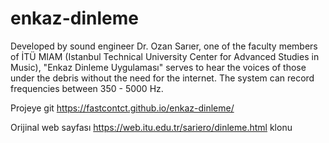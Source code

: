 # enkaz-dinleme
Developed by sound engineer Dr. Ozan Sarıer, one of the faculty members of İTÜ MIAM (Istanbul Technical University Center for Advanced Studies in Music), "Enkaz Dinleme Uygulaması" serves to hear the voices of those under the debris without the need for the internet. The system can record frequencies between 350 - 5000 Hz.

Projeye git
https://fastcontct.github.io/enkaz-dinleme/

Orijinal web sayfası 
https://web.itu.edu.tr/sariero/dinleme.html klonu 
